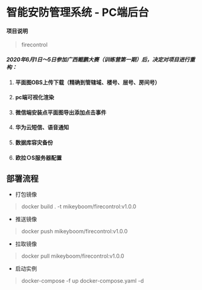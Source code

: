 智能安防管理系统 - PC端后台
 ============================  
#### 项目说明
>firecontrol

#### _2020年6月1日～5日参加广西鲲鹏大赛（训练营第一期）后，决定对项目进行重构：_
<ol>
    <li>
        <h4>平面图OBS上传下载（精确到管辖域、楼号、层号、房间号）</h4>
    </li>
    <li>
        <h4>pc端可视化渲染</h4>
    </li>
    <li>
        <h4>微信端安装点平面图导出添加点击事件</h4>
    </li>
    <li>
        <h4>华为云短信、语音通知</h4>
    </li>
    <li>
        <h4>数据库容灾备份</h4>
    </li>
    <li>
        <h4>欧拉ＯS服务器配置</h4>
    </li>
</ol>


## 部署流程

- 打包镜像
>docker  build . -t mikeyboom/firecontrol:v1.0.0

- 推送镜像
>docker push mikeyboom/firecontrol:v1.0.0

- 拉取镜像
>docker pull mikeyboom/firecontrol:v1.0.0

- 启动实例
>docker-compose -f up docker-compose.yaml -d